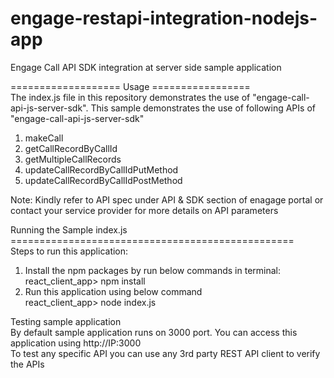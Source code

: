 # engage-restapi-integration-nodejs-app
Engage Call API SDK integration at server side sample application


=================== Usage =================<br>
The index.js file in this repository demonstrates the use of "engage-call-api-js-server-sdk". This sample demonstrates the use of following APIs of "engage-call-api-js-server-sdk"
1) makeCall
2) getCallRecordByCallId
3) getMultipleCallRecords
4) updateCallRecordByCallIdPutMethod
5) updateCallRecordByCallIdPostMethod

Note:
Kindly refer to API spec under API & SDK section of enagage portal or contact your service provider for more details on API parameters

Running the Sample index.js<br>
=================================================<br>
Steps to run this application:
1. Install the npm packages by run below commands in terminal:<br>
react_client_app> npm install
2. Run this application using below command <br>
react_client_app> node index.js

Testing sample application <br>
By default sample application runs on 3000 port. You can access this application using http://IP:3000 <br>
To test any specific API you can use any 3rd party REST API client to verify the APIs
